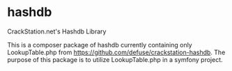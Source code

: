 hashdb
========================

CrackStation.net's Hashdb Library

This is a composer package of hashdb currently containing only LookupTable.php from https://github.com/defuse/crackstation-hashdb. 
The purpose of this package is to utilize LookupTable.php in a symfony project.
